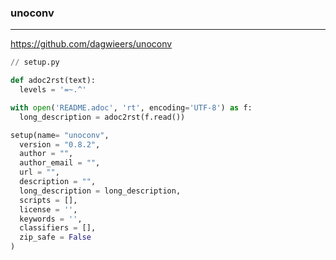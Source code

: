 ### unoconv
---
https://github.com/dagwieers/unoconv

```py
// setup.py

def adoc2rst(text):
  levels = '=~.^'

with open('README.adoc', 'rt', encoding='UTF-8') as f:
  long_description = adoc2rst(f.read())

setup(name= "unoconv",
  version = "0.8.2",
  author = "",
  author_email = "",
  url = "",
  description = "",
  long_description = long_description,
  scripts = [],
  license = '',
  keywords = '',
  classifiers = [],
  zip_safe = False
)
```

```
```

```
```


